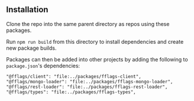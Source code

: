 ## Installation
Clone the repo into the same parent directory as repos using these packages.

Run `npm run build` from this directory to install dependencies and create new package builds.

Packages can then be added into other projects by adding the following to `package.json`'s dependencies:
```
"@fflags/client": "file:../packages/fflags-client",
"@fflags/mongo-loader": "file:../packages/fflags-mongo-loader",
"@fflags/rest-loader": "file:../packages/fflags-rest-loader",
"@fflags/types": "file:../packages/fflags-types",
```
